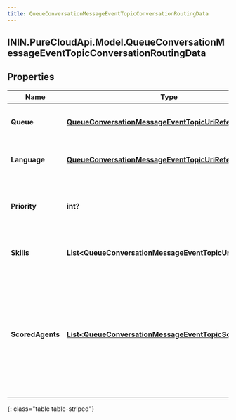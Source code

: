 ```yaml
---
title: QueueConversationMessageEventTopicConversationRoutingData
---
```

## ININ.PureCloudApi.Model.QueueConversationMessageEventTopicConversationRoutingData

## Properties

|Name | Type | Description | Notes|
|------------ | ------------- | ------------- | -------------|
| **Queue** | [**QueueConversationMessageEventTopicUriReference**](QueueConversationMessageEventTopicUriReference.html) | A UriReference for a resource | [optional] |
| **Language** | [**QueueConversationMessageEventTopicUriReference**](QueueConversationMessageEventTopicUriReference.html) | A UriReference for a resource | [optional] |
| **Priority** | **int?** | The priority of the conversation to use for routing decisions | [optional] |
| **Skills** | [**List&lt;QueueConversationMessageEventTopicUriReference&gt;**](QueueConversationMessageEventTopicUriReference.html) | The skills to use for routing decisions | [optional] |
| **ScoredAgents** | [**List&lt;QueueConversationMessageEventTopicScoredAgent&gt;**](QueueConversationMessageEventTopicScoredAgent.html) | A collection of agents and their assigned scores for this conversation (0 - 100, higher being better), for use in routing to preferred agents | [optional] |
{: class="table table-striped"}


